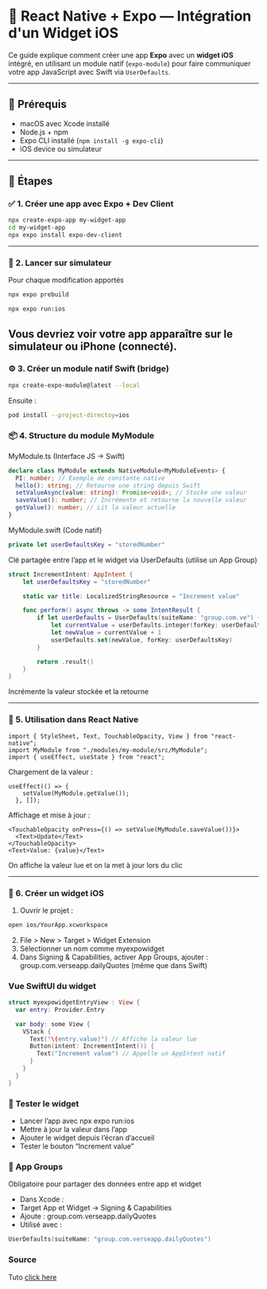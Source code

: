 # 📱 React Native + Expo — Intégration d'un Widget iOS

Ce guide explique comment créer une app **Expo** avec un **widget iOS** intégré, en utilisant un module natif (`expo-module`) pour faire communiquer votre app JavaScript avec Swift via `UserDefaults`.

---

## 🧰 Prérequis

- macOS avec Xcode installé
- Node.js + npm
- Expo CLI installé (`npm install -g expo-cli`)
- iOS device ou simulateur

---

## 🚀 Étapes

### ✅ 1. Créer une app avec Expo + Dev Client

```bash
npx create-expo-app my-widget-app
cd my-widget-app
npx expo install expo-dev-client
```
---

### 🧪 2. Lancer sur simulateur
Pour chaque modification apportés
```bash
npx expo prebuild
```

```bash
npx expo run:ios
```
Vous devriez voir votre app apparaître sur le simulateur ou iPhone (connecté).
---

### ⚙️ 3. Créer un module natif Swift (bridge)
```bash
npx create-expo-module@latest --local
```
Ensuite :

```bash
pod install --project-directoy=ios
```

### 📦 4. Structure du module MyModule
MyModule.ts (Interface JS → Swift)
```ts
declare class MyModule extends NativeModule<MyModuleEvents> {
  PI: number; // Exemple de constante native
  hello(): string; // Retourne une string depuis Swift
  setValueAsync(value: string): Promise<void>; // Stocke une valeur
  saveValue(): number; // Incrémente et retourne la nouvelle valeur
  getValue(): number; // Lit la valeur actuelle
}
```
MyModule.swift (Code natif)
```swift
private let userDefaultsKey = "storedNumber"
```
Clé partagée entre l’app et le widget via UserDefaults (utilise un App Group)

```swift
struct IncrementIntent: AppIntent {
    let userDefaultsKey = "storedNumber"

    static var title: LocalizedStringResource = "Increment value"

    func perform() async throws -> some IntentResult {
        if let userDefaults = UserDefaults(suiteName: "group.com.ve") {
            let currentValue = userDefaults.integer(forKey: userDefaultsKey)
            let newValue = currentValue + 1
            userDefaults.set(newValue, forKey: userDefaultsKey)
        }

        return .result()
    }
}
```
Incrémente la valeur stockée et la retourne

---
### 🧪 5. Utilisation dans React Native
```tsx
import { StyleSheet, Text, TouchableOpacity, View } from "react-native";
import MyModule from "./modules/my-module/src/MyModule";
import { useEffect, useState } from "react";
```
Chargement de la valeur :
```tsx
useEffect(() => {
    setValue(MyModule.getValue());
  }, []);
```
Affichage et mise à jour :
```tsx
<TouchableOpacity onPress={() => setValue(MyModule.saveValue())}>
  <Text>Update</Text>
</TouchableOpacity>
<Text>Value: {value}</Text>
```
On affiche la valeur lue et on la met à jour lors du clic

---
### 🧩 6. Créer un widget iOS
1. Ouvrir le projet :
```bash
open ios/YourApp.xcworkspace
```
2.	File > New > Target > Widget Extension
3.	Sélectionner un nom comme myexpowidget
4.	Dans Signing & Capabilities, activer App Groups, ajouter : group.com.verseapp.dailyQuotes (même que dans Swift)

### Vue SwiftUI du widget
```swift
struct myexpowidgetEntryView : View {
  var entry: Provider.Entry

  var body: some View {
    VStack {
      Text("\(entry.value)") // Affiche la valeur lue
      Button(intent: IncrementIntent()) {
        Text("Increment value") // Appelle un AppIntent natif
      }
    }
  }
}
```

### 🧪 Tester le widget
- Lancer l’app avec npx expo run:ios
- Mettre à jour la valeur dans l’app
- Ajouter le widget depuis l’écran d’accueil
- Tester le bouton “Increment value”

### 🔐 App Groups
Obligatoire pour partager des données entre app et widget

- Dans Xcode :
- Target App et Widget → Signing & Capabilities
- Ajoute : group.com.verseapp.dailyQuotes
- Utilisé avec :
```swift
UserDefaults(suiteName: "group.com.verseapp.dailyQuotes")
```

### Source
Tuto 
[click here](https://www.youtube.com/watch?v=Fx1fAE3vakg)
